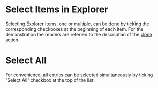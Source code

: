 # Select Items in Explorer

Selecting [Explorer](../ui/explorer.md) items, one or multiple, can be done by ticking the corresponding checkboxes at the beginning of each item. For the demonstration the readers are referred to the descriptian of the [clone](clone.md) action.

# Select All

For convenience, all entries can be selected simultaneously by ticking "Select All" checkbox at the top of the list.
